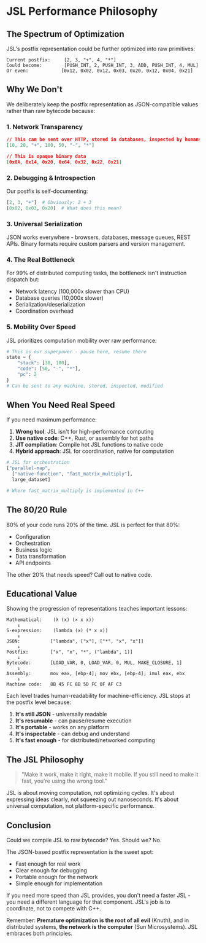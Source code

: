 # JSL Performance Philosophy

## The Spectrum of Optimization

JSL's postfix representation could be further optimized into raw primitives:

```
Current postfix:     [2, 3, "+", 4, "*"]
Could become:        [PUSH_INT, 2, PUSH_INT, 3, ADD, PUSH_INT, 4, MUL]
Or even:            [0x12, 0x02, 0x12, 0x03, 0x20, 0x12, 0x04, 0x21]
```

## Why We Don't

We deliberately keep the postfix representation as JSON-compatible values rather than raw bytecode because:

### 1. **Network Transparency**
```json
// This can be sent over HTTP, stored in databases, inspected by humans
[10, 20, "+", 100, 50, "-", "*"]

// This is opaque binary data
[0x0A, 0x14, 0x20, 0x64, 0x32, 0x22, 0x21]
```

### 2. **Debugging & Introspection**
Our postfix is self-documenting:
```python
[2, 3, "+"]  # Obviously: 2 + 3
[0x02, 0x03, 0x20]  # What does this mean?
```

### 3. **Universal Serialization**
JSON works everywhere - browsers, databases, message queues, REST APIs. Binary formats require custom parsers and version management.

### 4. **The Real Bottleneck**
For 99% of distributed computing tasks, the bottleneck isn't instruction dispatch but:
- Network latency (100,000x slower than CPU)
- Database queries (10,000x slower)
- Serialization/deserialization
- Coordination overhead

### 5. **Mobility Over Speed**
JSL prioritizes computation mobility over raw performance:
```python
# This is our superpower - pause here, resume there
state = {
    "stack": [30, 100],
    "code": [50, "-", "*"],
    "pc": 2
}
# Can be sent to any machine, stored, inspected, modified
```

## When You Need Real Speed

If you need maximum performance:

1. **Wrong tool**: JSL isn't for high-performance computing
2. **Use native code**: C++, Rust, or assembly for hot paths
3. **JIT compilation**: Compile hot JSL functions to native code
4. **Hybrid approach**: JSL for coordination, native for computation

```python
# JSL for orchestration
["parallel-map", 
  ["native-function", "fast_matrix_multiply"],
  large_dataset]

# Where fast_matrix_multiply is implemented in C++
```

## The 80/20 Rule

80% of your code runs 20% of the time. JSL is perfect for that 80%:
- Configuration
- Orchestration  
- Business logic
- Data transformation
- API endpoints

The other 20% that needs speed? Call out to native code.

## Educational Value

Showing the progression of representations teaches important lessons:

```
Mathematical:    (λ (x) (× x x))
    ↓
S-expression:    (lambda (x) (* x x))
    ↓
JSON:           ["lambda", ["x"], ["*", "x", "x"]]
    ↓
Postfix:        ["x", "x", "*", ("lambda", 1)]
    ↓
Bytecode:       [LOAD_VAR, 0, LOAD_VAR, 0, MUL, MAKE_CLOSURE, 1]
    ↓
Assembly:       mov eax, [ebp-4]; mov ebx, [ebp-4]; imul eax, ebx
    ↓
Machine code:   8B 45 FC 8B 5D FC 0F AF C3
```

Each level trades human-readability for machine-efficiency. JSL stops at the postfix level because:

1. **It's still JSON** - universally readable
2. **It's resumable** - can pause/resume execution
3. **It's portable** - works on any platform
4. **It's inspectable** - can debug and understand
5. **It's fast enough** - for distributed/networked computing

## The JSL Philosophy

> "Make it work, make it right, make it mobile. 
> If you still need to make it fast, you're using the wrong tool."

JSL is about moving computation, not optimizing cycles. It's about expressing ideas clearly, not squeezing out nanoseconds. It's about universal computation, not platform-specific performance.

## Conclusion

Could we compile JSL to raw bytecode? Yes.
Should we? No.

The JSON-based postfix representation is the sweet spot:
- Fast enough for real work
- Clear enough for debugging
- Portable enough for the network
- Simple enough for implementation

If you need more speed than JSL provides, you don't need a faster JSL - you need a different language for that component. JSL's job is to coordinate, not to compete with C++.

Remember: **Premature optimization is the root of all evil** (Knuth), and in distributed systems, **the network is the computer** (Sun Microsystems). JSL embraces both principles.
